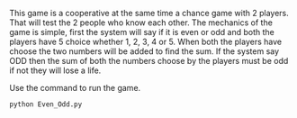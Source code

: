 This game is a cooperative at the same time a chance game with 2 players. That will test the 2 people who know each other. 
The mechanics of the game is simple, first the system will say if it is even or odd and both the players have 5 choice whether 1, 2, 3, 4 or 5. When both the players have choose the two numbers will be added to find the sum. If the system say ODD then the sum of both the numbers choose by the players must be odd if not they will lose a life. 

Use the command to run the game.
```
python Even_Odd.py
```
